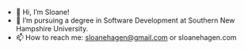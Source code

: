 - 👋 Hi, I’m Sloane!
- 👀 I’m pursuing a degree in Software Development at Southern New Hampshire University. 
- 📫 How to reach me: sloanehagen@gmail.com or sloanehagen.com

<!---
OneEyedWonder44/OneEyedWonder44 is a ✨ special ✨ repository because its `README.md` (this file) appears on your GitHub profile.
You can click the Preview link to take a look at your changes.
--->
